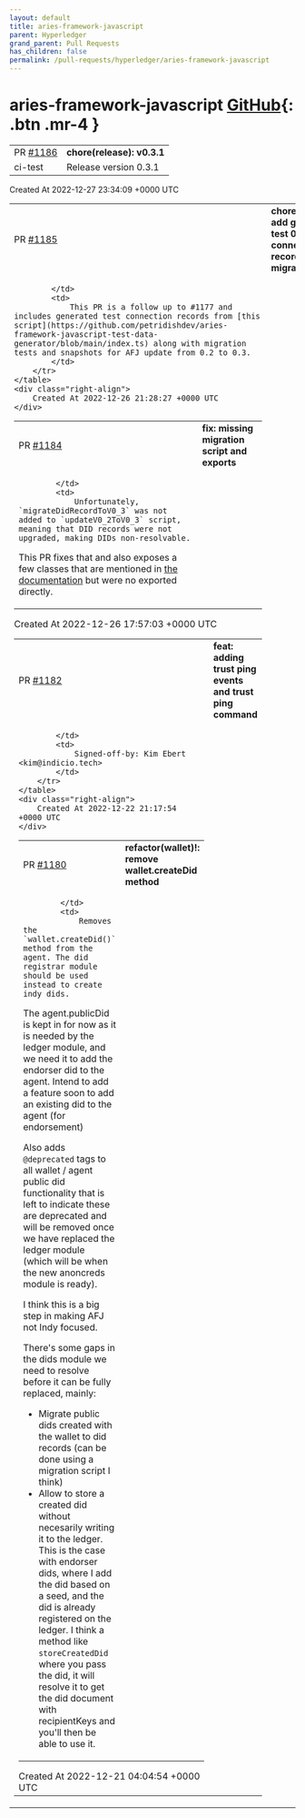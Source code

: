 ```yaml
---
layout: default
title: aries-framework-javascript
parent: Hyperledger
grand_parent: Pull Requests
has_children: false
permalink: /pull-requests/hyperledger/aries-framework-javascript
---
```


# aries-framework-javascript <span class="fs-3 right-align">[GitHub](https://github.com/hyperledger/aries-framework-javascript){: .btn .mr-4 }</span>


<div>
    <table>
        <tr>
            <td>
                PR <a href="https://github.com/hyperledger/aries-framework-javascript/pull/1186" class=".btn">#1186</a>
            </td>
            <td>
                <b>
                    chore(release): v0.3.1
                </b>
            </td>
        </tr>
        <tr>
            <td>
                <span class="chip">ci-test</span>
            </td>
            <td>
                Release version 0.3.1
            </td>
        </tr>
    </table>
    <div class="right-align">
        Created At 2022-12-27 23:34:09 +0000 UTC
    </div>
</div>

<div>
    <table>
        <tr>
            <td>
                PR <a href="https://github.com/hyperledger/aries-framework-javascript/pull/1185" class=".btn">#1185</a>
            </td>
            <td>
                <b>
                    chore(migrations): add generated test 0.2 connection records for migration tests
                </b>
            </td>
        </tr>
        <tr>
            <td>
                
            </td>
            <td>
                This PR is a follow up to #1177 and includes generated test connection records from [this script](https://github.com/petridishdev/aries-framework-javascript-test-data-generator/blob/main/index.ts) along with migration tests and snapshots for AFJ update from 0.2 to 0.3.
            </td>
        </tr>
    </table>
    <div class="right-align">
        Created At 2022-12-26 21:28:27 +0000 UTC
    </div>
</div>

<div>
    <table>
        <tr>
            <td>
                PR <a href="https://github.com/hyperledger/aries-framework-javascript/pull/1184" class=".btn">#1184</a>
            </td>
            <td>
                <b>
                    fix: missing migration script and exports
                </b>
            </td>
        </tr>
        <tr>
            <td>
                
            </td>
            <td>
                Unfortunately, `migrateDidRecordToV0_3` was not added to `updateV0_2ToV0_3` script, meaning that DID records were not upgraded, making DIDs non-resolvable.

This PR fixes that and also exposes a few classes that are mentioned in [the documentation](https://aries.js.org/guides/updating/update-assistant) but were no exported directly.
            </td>
        </tr>
    </table>
    <div class="right-align">
        Created At 2022-12-26 17:57:03 +0000 UTC
    </div>
</div>

<div>
    <table>
        <tr>
            <td>
                PR <a href="https://github.com/hyperledger/aries-framework-javascript/pull/1182" class=".btn">#1182</a>
            </td>
            <td>
                <b>
                    feat: adding trust ping events and trust ping command
                </b>
            </td>
        </tr>
        <tr>
            <td>
                
            </td>
            <td>
                Signed-off-by: Kim Ebert <kim@indicio.tech>
            </td>
        </tr>
    </table>
    <div class="right-align">
        Created At 2022-12-22 21:17:54 +0000 UTC
    </div>
</div>

<div>
    <table>
        <tr>
            <td>
                PR <a href="https://github.com/hyperledger/aries-framework-javascript/pull/1180" class=".btn">#1180</a>
            </td>
            <td>
                <b>
                    refactor(wallet)!: remove wallet.createDid method
                </b>
            </td>
        </tr>
        <tr>
            <td>
                
            </td>
            <td>
                Removes the `wallet.createDid()` method from the agent. The did registrar module should be used instead to create indy dids. 

The agent.publicDid is kept in for now as it is needed by the ledger module, and we need it to add the endorser did to the agent. Intend to add a feature soon to add an existing did to the agent (for endorsement)

Also adds `@deprecated` tags to all wallet / agent public did functionality that is left to indicate these are deprecated and will be removed once we have replaced the ledger module (which will be when the new anoncreds module is ready). 

I think this is a big step in making AFJ not Indy focused.

There's some gaps in the dids module we need to resolve before it can be fully replaced, mainly:
- Migrate public dids created with the wallet to did records (can be done using a migration script I think)
- Allow to store a created did without necesarily writing it to the ledger. This is the case with endorser dids, where I add the did based on a seed, and the did is already registered on the ledger. I think a method like `storeCreatedDid` where you pass the did, it will resolve it to get the did document with recipientKeys and you'll then be able to use it.
            </td>
        </tr>
    </table>
    <div class="right-align">
        Created At 2022-12-21 04:04:54 +0000 UTC
    </div>
</div>

